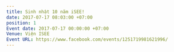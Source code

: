 ```yaml
---
title: Sinh nhật 10 năm iSEE!
date: 2017-07-17 08:03:00 +07:00
position: 1
Event date: 2017-07-17 00:00:00 +07:00
Venue: Viện ISEE
Event URL: https://www.facebook.com/events/1251719981621996/
---
```


